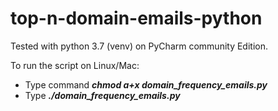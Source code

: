 # top-n-domain-emails-python

Tested with python 3.7 (venv) on PyCharm community Edition.

To run the script on Linux/Mac: 
  - Type command ***chmod a+x domain_frequency_emails.py***
  - Type ***./domain_frequency_emails.py***
  
 
